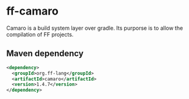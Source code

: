 # ff-camaro

Camaro is a build system layer over gradle. Its purporse is to allow the compilation of FF projects.

## Maven dependency

```xml
<dependency>
  <groupId>org.ff-lang</groupId>
  <artifactId>camaro</artifactId>
  <version>1.4.7</version>
</dependency>
```
